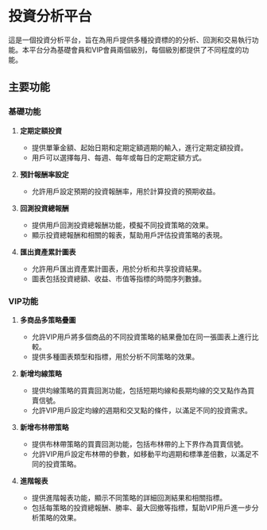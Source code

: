 # 投資分析平台

這是一個投資分析平台，旨在為用戶提供多種投資標的的分析、回測和交易執行功能。本平台分為基礎會員和VIP會員兩個級別，每個級別都提供了不同程度的功能。

## 主要功能

### 基礎功能

1. **定期定額投資**
   - 提供單筆金額、起始日期和定期定額週期的輸入，進行定期定額投資。
   - 用戶可以選擇每月、每週、每年或每日的定期定額方式。

2. **預計報酬率設定**
   - 允許用戶設定預期的投資報酬率，用於計算投資的預期收益。

3. **回測投資總報酬**
   - 提供用戶回測投資總報酬功能，模擬不同投資策略的效果。
   - 顯示投資總報酬和相關的報表，幫助用戶評估投資策略的表現。

4. **匯出資產累計圖表**
   - 允許用戶匯出資產累計圖表，用於分析和共享投資結果。
   - 圖表包括投資總額、收益、市值等指標的時間序列數據。

### VIP功能

1. **多商品多策略疊圖**
   - 允許VIP用戶將多個商品的不同投資策略的結果疊加在同一張圖表上進行比較。
   - 提供多種圖表類型和指標，用於分析不同策略的效果。

2. **新增均線策略**
   - 提供均線策略的買賣回測功能，包括短期均線和長期均線的交叉點作為買賣信號。
   - 允許VIP用戶設定均線的週期和交叉點的條件，以滿足不同的投資需求。

3. **新增布林帶策略**
   - 提供布林帶策略的買賣回測功能，包括布林帶的上下界作為買賣信號。
   - 允許VIP用戶設定布林帶的參數，如移動平均週期和標準差倍數，以滿足不同的投資策略。

4. **進階報表**
   - 提供進階報表功能，顯示不同策略的詳細回測結果和相關指標。
   - 包括每策略的投資總報酬、勝率、最大回撤等指標，幫助VIP用戶進一步分析策略的效果。
